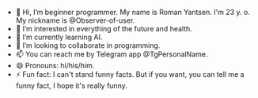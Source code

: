 - 👋 Hi, I’m beginner programmer. My name is Roman Yantsen. I'm 23 y. o. My nickname is @Observer-of-user.
- 👀 I’m interested in everything of the future and health.
- 🌱 I’m currently learning AI.
- 💞️ I’m looking to collaborate in programming.
- 📫 You can reach me by Telegram app @TgPersonalName.
- 😄 Pronouns: hi/his/him.
- ⚡ Fun fact: I can't stand funny facts. But if you want, you can tell me a funny fact, I hope it's really funny.

<!---
Observer-of-user/Observer-of-user is a ✨ special ✨ repository because its `README.md` (this file) appears on your GitHub profile.
You can click the Preview link to take a look at your changes.
--->
